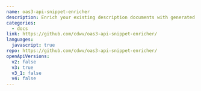 ```yaml
---
name: oas3-api-snippet-enricher
description: Enrich your existing description documents with generated code samples
categories:
  - docs
link: https://github.com/cdwv/oas3-api-snippet-enricher/
languages:
  javascript: true
repo: https://github.com/cdwv/oas3-api-snippet-enricher/
openApiVersions:
  v2: false
  v3: true
  v3_1: false
  v4: false
---
```

